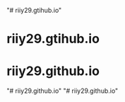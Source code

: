 "# riiy29.gtihub.io" 
# riiy29.gtihub.io
# riiy29.github.io
"# riiy29.github.io" 
"# riiy29.github.io" 
